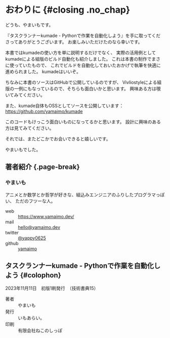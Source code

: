 # おわりに {#closing .no_chap}

どうも、やまいもです。

『タスクランナーkumade - Pythonで作業を自動化しよう』を手に取ってくださってありがとうございます。
お楽しみいただけたのなら幸いです。

本書ではkumadeの使い方を単に説明するだけでなく、
実際の活用例としてkumadeによる組版のビルド自動化も紹介しました。
これは本書の制作でまさに使っていたもので、
これでビルドを自動化しておいたおかげで執筆を快適に進められました。
kumadeはいいぞ。

ちなみに本書のソースはGitHubで公開しているのですが、
Vivliostyleによる組版の一例にもなっているので、そちらも面白いかと思います。
興味ある方は覗いてみてください。

また、kumade自体もOSSとしてソースを公開しています：<span style="margin: auto; width: 0pt;"/><br>
https://github.com/yamaimo/kumade

このコードもけっこう面白いものになってるかと思います。
設計に興味のある方は見てみてください。

それでは、またどこかでお会いできると嬉しいです。

やまいもでした。

## 著者紹介 {.page-break}

### やまいも

アニメとか数学とか哲学が好きな、組込みエンジニアのふりしたプログラマっぽい、
ただのフツーな人。

<dl>
<dt>web</dt><dd><a href="https://www.yamaimo.dev/">https://www.yamaimo.dev/</a></dd>
<dt>mail</dt><dd><a href="mailto:hello@yamaimo.dev">hello@yamaimo.dev</a></dd>
<dt>twitter</dt><dd><a href="https://twitter.com/yappy0625">@yappy0625</a></dd>
<dt>github</dt><dd><a href="https://github.com/yamaimo">yamaimo</a></dd>
</dl>

<div class="page-break"></div><!-- 改ページ -->

## タスクランナーkumade - Pythonで作業を自動化しよう {#colophon}

2023年11月11日　初版1刷発行　（技術書典15）

<dl>
<dt>著者</dt><dd>やまいも</dd>
<dt>発行</dt><dd>いもあらい。</dd>
<dt>印刷</dt><dd>有限会社ねこのしっぽ</dd>
</dl>
